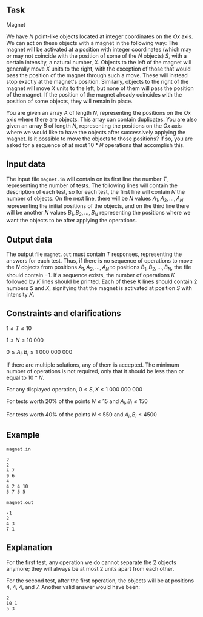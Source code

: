 ## Task

Magnet

We have $N$ point-like objects located at integer coordinates on the $Ox$ axis. We can act on these objects with a magnet in the following way: The magnet will be activated at a position with integer coordinates (which may or may not coincide with the position of some of the $N$ objects) $S$, with a certain intensity, a natural number, $X$. Objects to the left of the magnet will generally move $X$ units to the right, with the exception of those that would pass the position of the magnet through such a move. These will instead stop exactly at the magnet's position. Similarly, objects to the right of the magnet will move $X$ units to the left, but none of them will pass the position of the magnet. If the position of the magnet already coincides with the position of some objects, they will remain in place.

You are given an array $A$ of length $N$, representing the positions on the $Ox$ axis where there are objects. This array can contain duplicates. You are also given an array $B$ of length $N$, representing the positions on the $Ox$ axis where we would like to have the objects after successively applying the magnet. Is it possible to move the objects to those positions? If so, you are asked for a sequence of at most $10 * N$ operations that accomplish this.

## Input data

The input file `magnet.in` will contain on its first line the number $T$, representing the number of tests. The following lines will contain the description of each test, so for each test, the first line will contain $N$ the number of objects. On the next line, there will be $N$ values $A_1, A_2, \dots, A_N$ representing the initial positions of the objects, and on the third line there will be another $N$ values $B_1, B_2, \dots, B_N$ representing the positions where we want the objects to be after applying the operations.

## Output data

The output file `magnet.out` must contain $T$ responses, representing the answers for each test. Thus, if there is no sequence of operations to move the $N$ objects from positions $A_1, A_2, \dots, A_N$ to positions $B_1, B_2, \dots, B_N$, the file should contain $-1$. If a sequence exists, the number of operations $K$ followed by $K$ lines should be printed. Each of these $K$ lines should contain 2 numbers $S$ and $X$, signifying that the magnet is activated at position $S$ with intensity $X$.

## Constraints and clarifications

$1 \leq T \leq 10$

$1 \leq N \leq 10\ 000$ 

$0 \leq A_i, B_i \leq 1\ 000\ 000\ 000$

If there are multiple solutions, any of them is accepted. The minimum number of operations is not required, only that it should be less than or equal to $10 * N$.

For any displayed operation, $0 \leq S, X \leq 1\ 000\ 000\ 000$

For tests worth 20% of the points $N \leq 15$ and $A_i, B_i \leq 150$

For tests worth 40% of the points $N \leq 550$ and $A_i, B_i \leq 4500$

## Example

`magnet.in`
```
2
2
5 7
9 6
4
4 2 4 10
5 7 5 5
```

`magnet.out`
```
-1
2
4 3
7 1
```

## Explanation

For the first test, any operation we do cannot separate the 2 objects anymore; they will always be at most 2 units apart from each other.

For the second test, after the first operation, the objects will be at positions 4, 4, 4, and 7. Another valid answer would have been:
```
2
10 1
5 3
```